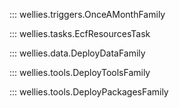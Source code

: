 ::: wellies.triggers.OnceAMonthFamily

::: wellies.tasks.EcfResourcesTask

::: wellies.data.DeployDataFamily

::: wellies.tools.DeployToolsFamily

::: wellies.tools.DeployPackagesFamily
